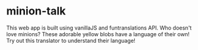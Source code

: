 # minion-talk
 This web app is built using vanillaJS and funtranslations API.
 Who doesn't love minions?
These adorable yellow blobs have a language of their own! Try out this translator to understand their language!
